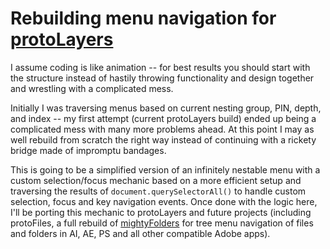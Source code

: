 # Rebuilding menu navigation for [protoLayers](https://github.com/Inventsable/protoLayers)

I assume coding is like animation -- for best results you should start with the structure instead of hastily throwing functionality and design together and wrestling with a complicated mess.

Initially I was traversing menus based on current nesting group, PIN, depth, and index -- my first attempt (current protoLayers build) ended up being a complicated mess with many more problems ahead. At this point I may as well rebuild from scratch the right way instead of continuing with a rickety bridge made of impromptu bandages.

This is going to be a simplified version of an infinitely nestable menu with a custom selection/focus mechanic based on a more efficient setup and traversing the results of `document.querySelectorAll()` to handle custom selection, focus and key navigation events. Once done with the logic here, I'll be porting this mechanic to protoLayers and future projects (including protoFiles, a full rebuild of [mightyFolders](https://github.com/Inventsable/mightyFolders) for tree menu navigation of files and folders in AI, AE, PS and all other compatible Adobe apps).
